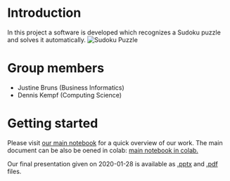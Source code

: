 # Introduction
In this project a software is developed which recognizes a Sudoku puzzle and solves it automatically.
![Sudoku Puzzle](https://github.com/uol-mediaprocessing/group-projects-sudoku-solver/blob/master/Aufgabe.jpg?raw=1)

# Group members
* Justine Bruns (Business Informatics)
* Dennis Kempf (Computing Science)

# Getting started
Please visit [our main notebook](https://github.com/uol-mediaprocessing/group-projects-sudoku-solver/blob/master/main_sudoku.ipynb) for a quick overview of our work. The main document can be also be oened in colab: [main notebook in colab.](https://colab.research.google.com/github/uol-mediaprocessing/group-projects-sudoku-solver/blob/master/main_sudoku.ipynb)

Our final presentation given on 2020-01-28 is available as [.pptx](https://github.com/uol-mediaprocessing/group-projects-sudoku-solver/blob/master/main_presentation.pptx) and [.pdf](https://github.com/uol-mediaprocessing/group-projects-sudoku-solver/blob/master/main_presentation.pdf) files.
